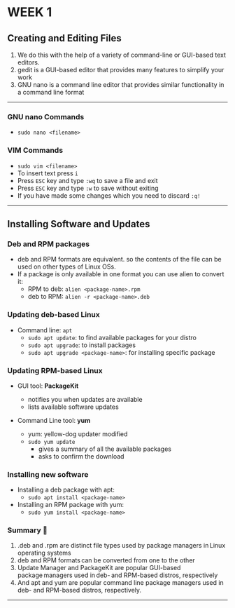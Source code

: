 # WEEK 1

## Creating and Editing Files

1. We do this with the help of a variety of command-line or GUI-based text editors.
2. gedit is a GUI-based editor that provides many features to simplify your work
3. GNU nano is a command line editor that provides similar functionality in a command line format

---

### GNU nano Commands

- `sudo nano <filename>`


### VIM Commands

- `sudo vim <filename>`
- To insert text press `i`
- Press `ESC` key and type `:wq` to save a file and exit
- Press `ESC` key and type `:w` to save without exiting
- If you have made some changes which you need to discard `:q!`

---

## Installing Software and Updates

### Deb and RPM packages

- deb and RPM formats are equivalent. so the contents of the file can be used on other types of Linux OSs.
- If a package is only available in one format you can use alien to convert it: 
    - RPM to deb: `alien <package-name>.rpm`    
    - deb to RPM: `alien -r <package-name>.deb`

### Updating deb-based Linux

- Command line: `apt`
    - `sudo apt update`: to find available packages for your distro
    - `sudo apt upgrade`: to install packages
    - `sudo apt upgrade <package-name>`: for installing specific package

### Updating RPM-based Linux

- GUI tool: **PackageKit**
    - notifies you when updates are available
    - lists available software updates

- Command Line tool: **yum**
    - yum: yellow-dog updater modified
    - `sudo yum update`
        - gives a summary of all the available packages
        - asks to confirm the download

### Installing new software

- Installing a deb package with apt:
    - `sudo apt install <package-name>`
- Installing an RPM package with yum:
    - `sudo yum install <package-name>`

### Summary 📝

1. .deb and .rpm are distinct file types used by package managers in Linux operating systems 
2. deb and RPM formats can be converted from one to the other 
3. Update Manager and PackageKit are popular GUI-based package managers used in deb- and RPM-based distros, respectively 
4. And apt and yum are popular command line package managers used in deb- and RPM-based distros, respectively.

---